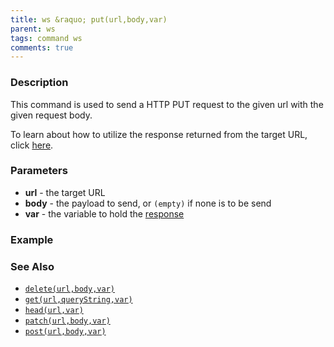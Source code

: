 ```yaml
---
title: ws &raquo; put(url,body,var)
parent: ws
tags: command ws
comments: true
---
```



### Description
This command is used to send a HTTP PUT request to the given url with the given request body.

To learn about how to utilize the response returned from the target URL, click [here](index.html#http-response).


### Parameters
- **url** \- the target URL
- **body** \- the payload to send, or `(empty)` if none is to be send
- **var** \- the variable to hold the [response](index.html#http-response)


### Example


### See Also
- [`delete(url,body,var)`](delete(url,body,var))
- [`get(url,queryString,var)`](get(url,queryString,var))
- [`head(url,var)`](head(url,var))
- [`patch(url,body,var)`](patch(url,body,var))
- [`post(url,body,var)`](post(url,body,var))
